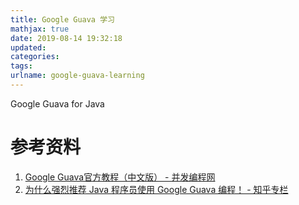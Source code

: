 ```yaml
---
title: Google Guava 学习
mathjax: true
date: 2019-08-14 19:32:18
updated:
categories:
tags:
urlname: google-guava-learning
---
```


Google Guava for Java

<!-- more -->



# 参考资料

1. [Google Guava官方教程（中文版） - 并发编程网](http://ifeve.com/google-guava/)
2. [为什么强烈推荐 Java 程序员使用 Google Guava 编程！ - 知乎专栏](https://zhuanlan.zhihu.com/p/77806328)


